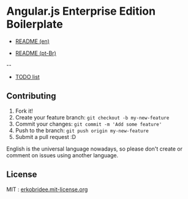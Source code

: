 # Angular.js Enterprise Edition Boilerplate


* [README (en)](docs/README_en.md)

* [README (pt-Br)](docs/README_pt-Br.md)

--

* [TODO list](docs/TODO.md)


## Contributing

1. Fork it!
2. Create your feature branch: `git checkout -b my-new-feature`
3. Commit your changes: `git commit -m 'Add some feature'`
4. Push to the branch: `git push origin my-new-feature`
5. Submit a pull request :D

English is the universal language nowadays, so please don't create or comment on issues using another language.


## License

MIT : [erkobridee.mit-license.org](http://erkobridee.mit-license.org) 
